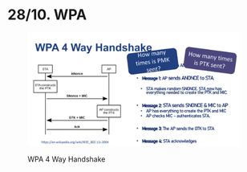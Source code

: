 # 28/10. WPA

<figure><img src="../../.gitbook/assets/image (1) (1) (1) (1) (1) (1) (1) (1).png" alt=""><figcaption><p>WPA 4 Way Handshake</p></figcaption></figure>

